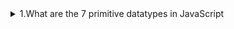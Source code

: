 
<details>
<Summary>1.What are the 7 primitive datatypes in JavaScript</Summary>
   <br>
   <ul>
      <li>Number</li>
      <li>Boolean</li>
      <li>String</li>
      <li>Big Int</li>
      <li>Null</li>
      <li>Undefined</li>
      <li>Symbol</li>
   </ul>
